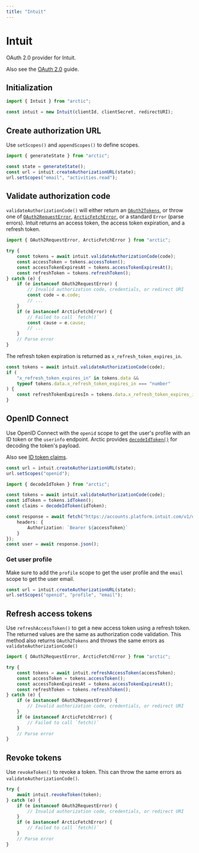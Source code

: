 ```yaml
---
title: "Intuit"
---
```


# Intuit

OAuth 2.0 provider for Intuit.

Also see the [OAuth 2.0](/guides/oauth2) guide.

## Initialization

```ts
import { Intuit } from "arctic";

const intuit = new Intuit(clientId, clientSecret, redirectURI);
```

## Create authorization URL

Use `setScopes()` and `appendScopes()` to define scopes.

```ts
import { generateState } from "arctic";

const state = generateState();
const url = intuit.createAuthorizationURL(state);
url.setScopes("email", "activities.read");
```

## Validate authorization code

`validateAuthorizationCode()` will either return an [`OAuth2Tokens`](/reference/OAuth2Tokens), or throw one of [`OAuth2RequestError`](/reference/OAuth2RequestError), [`ArcticFetchError`](/reference/ArcticFetchError), or a standard `Error` (parse errors). Intuit returns an access token, the access token expiration, and a refresh token.

```ts
import { OAuth2RequestError, ArcticFetchError } from "arctic";

try {
	const tokens = await intuit.validateAuthorizationCode(code);
	const accessToken = tokens.accessToken();
	const accessTokenExpiresAt = tokens.accessTokenExpiresAt();
	const refreshToken = tokens.refreshToken();
} catch (e) {
	if (e instanceof OAuth2RequestError) {
		// Invalid authorization code, credentials, or redirect URI
		const code = e.code;
		// ...
	}
	if (e instanceof ArcticFetchError) {
		// Failed to call `fetch()`
		const cause = e.cause;
		// ...
	}
	// Parse error
}
```

The refresh token expiration is returned as `x_refresh_token_expires_in`.

```ts
const tokens = await intuit.validateAuthorizationCode(code);
if (
	"x_refresh_token_expires_in" in tokens.data &&
	typeof tokens.data.x_refresh_token_expires_in === "number"
) {
	const refreshTokenExpiresIn = tokens.data.x_refresh_token_expires_in;
}
```

## OpenID Connect

Use OpenID Connect with the `openid` scope to get the user's profile with an ID token or the `userinfo` endpoint. Arctic provides [`decodeIdToken()`](/reference/decodeIdToken) for decoding the token's payload.

Also see [ID token claims](https://developer.intuit.com/app/developer/qbo/docs/develop/authentication-and-authorization/openid-connect#obtaining-user-profile-information).

```ts
const url = intuit.createAuthorizationURL(state);
url.setScopes("openid");
```

```ts
import { decodeIdToken } from "arctic";

const tokens = await intuit.validateAuthorizationCode(code);
const idToken = tokens.idToken();
const claims = decodeIdToken(idToken);
```

```ts
const response = await fetch("https://accounts.platform.intuit.com/v1/openid_connect/userinfo", {
	headers: {
		Authorization: `Bearer ${accessToken}`
	}
});
const user = await response.json();
```

### Get user profile

Make sure to add the `profile` scope to get the user profile and the `email` scope to get the user email.

```ts
const url = intuit.createAuthorizationURL(state);
url.setScopes("openid", "profile", "email");
```

## Refresh access tokens

Use `refreshAccessToken()` to get a new access token using a refresh token. The returned values are the same as authorization code validation. This method also returns `OAuth2Tokens` and throws the same errors as `validateAuthorizationCode()`

```ts
import { OAuth2RequestError, ArcticFetchError } from "arctic";

try {
	const tokens = await intuit.refreshAccessToken(accessToken);
	const accessToken = tokens.accessToken();
	const accessTokenExpiresAt = tokens.accessTokenExpiresAt();
	const refreshToken = tokens.refreshToken();
} catch (e) {
	if (e instanceof OAuth2RequestError) {
		// Invalid authorization code, credentials, or redirect URI
	}
	if (e instanceof ArcticFetchError) {
		// Failed to call `fetch()`
	}
	// Parse error
}
```

## Revoke tokens

Use `revokeToken()` to revoke a token. This can throw the same errors as `validateAuthorizationCode()`.

```ts
try {
	await intuit.revokeToken(token);
} catch (e) {
	if (e instanceof OAuth2RequestError) {
		// Invalid authorization code, credentials, or redirect URI
	}
	if (e instanceof ArcticFetchError) {
		// Failed to call `fetch()`
	}
	// Parse error
}
```
